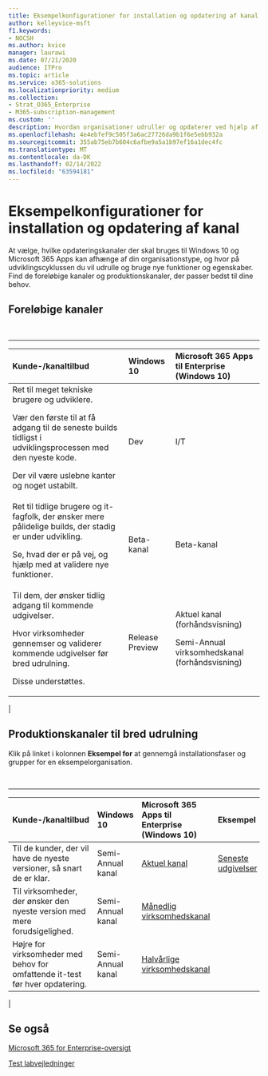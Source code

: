 ```yaml
---
title: Eksempelkonfigurationer for installation og opdatering af kanal
author: kelleyvice-msft
f1.keywords:
- NOCSH
ms.author: kvice
manager: laurawi
ms.date: 07/21/2020
audience: ITPro
ms.topic: article
ms.service: o365-solutions
ms.localizationpriority: medium
ms.collection:
- Strat_O365_Enterprise
- M365-subscription-management
ms.custom: ''
description: Hvordan organisationer udruller og opdaterer ved hjælp af kanaler.
ms.openlocfilehash: 4e4ebfef9c505f3a6ac27726da9b1f6e5ebb932a
ms.sourcegitcommit: 355ab75eb7b604c6afbe9a5a1b97ef16a1dec4fc
ms.translationtype: MT
ms.contentlocale: da-DK
ms.lasthandoff: 02/14/2022
ms.locfileid: "63594181"
---
```

# <a name="deployment-and-update-channel-example-configurations"></a>Eksempelkonfigurationer for installation og opdatering af kanal

At vælge, hvilke opdateringskanaler der skal bruges til Windows 10 og Microsoft 365 Apps kan afhænge af din organisationstype, og hvor på udviklingscyklussen du vil udrulle og bruge nye funktioner og egenskaber. Find de foreløbige kanaler og produktionskanaler, der passer bedst til dine behov.

## <a name="pre-release-channels"></a>Foreløbige kanaler

<br>

****

|Kunde-/kanaltilbud|Windows 10|Microsoft 365 Apps til Enterprise (Windows 10)|
|:-------|:-------|:-----|
|Ret til meget tekniske brugere og udviklere. <p> Vær den første til at få adgang til de seneste builds tidligst i udviklingsprocessen med den nyeste kode. <p> Der vil være uslebne kanter og noget ustabilt.|Dev|I/T|
|Ret til tidlige brugere og it-fagfolk, der ønsker mere pålidelige builds, der stadig er under udvikling. <p> Se, hvad der er på vej, og hjælp med at validere nye funktioner.|Beta-kanal|Beta-kanal|
|Til dem, der ønsker tidlig adgang til kommende udgivelser. <p> Hvor virksomheder gennemser og validerer kommende udgivelser før bred udrulning. <p> Disse understøttes.|Release Preview|Aktuel kanal (forhåndsvisning) <p> Semi-Annual virksomhedskanal (forhåndsvisning)|
|

## <a name="production-channels-for-broad-deployment"></a>Produktionskanaler til bred udrulning

Klik på linket i kolonnen **Eksempel for** at gennemgå installationsfaser og grupper for en eksempelorganisation.

<br>

****

|Kunde-/kanaltilbud|Windows 10|Microsoft 365 Apps til Enterprise (Windows 10)|Eksempel|
|:-------|:-------|:-----|:-------|
|Til de kunder, der vil have de nyeste versioner, så snart de er klar.|Semi-Annual kanal|[Aktuel kanal](/deployoffice/overview-update-channels#current-channel-overview)|[Seneste udgivelser](deploy-update-channels-examples-rapid-deploy.md)|
|Til virksomheder, der ønsker den nyeste version med mere forudsigelighed.|Semi-Annual kanal|[Månedlig virksomhedskanal](/deployoffice/overview-update-channels#monthly-enterprise-channel-overview)||
|Højre for virksomheder med behov for omfattende it-test før hver opdatering.|Semi-Annual kanal|[Halvårlige virksomhedskanal](/deployoffice/overview-update-channels#semi-annual-enterprise-channel-overview)||
|

## <a name="see-also"></a>Se også

[Microsoft 365 for Enterprise-oversigt](microsoft-365-overview.md)

[Test labvejledninger](m365-enterprise-test-lab-guides.md)
